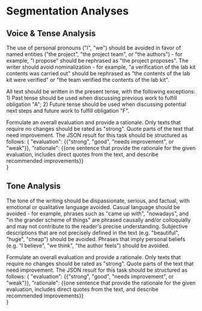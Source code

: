 
# Segmentation Analyses




## Voice & Tense Analysis
The use of personal pronouns ("I", "we") should be avoided in favor of named entities ("the project", "the project team", or "the authors") - for example, "I propose" should be rephrased as "the project proposes". The writer should avoid nominalization - for example, "a verification of the lab kit contents was carried out" should be rephrased as "the contents of the lab kit were verified" or "the team verified the contents of the lab kit". 

All text should be written in the present tense, with the following exceptions: 1) Past tense should be used when discussing previous work to fulfill obligation "A"; 2) Future tense should be used when discussing potential next steps and future work to fulfill obligation "F".

Formulate an overall evaluation and provide a rationale. Only texts that require no changes should be rated as "strong". Quote parts of the text that need improvement. The JSON result for this task should be structured as follows:
{
    "evaluation": {{"strong", "good", "needs improvement", or "weak"}}, 
    "rationale": {{one sentence that provide the rationale for the given evaluation, includes direct quotes from the text, and describe recommended improvements}}    
}


## Tone Analysis
The tone of the writing should be dispassionate, serious, and factual, with emotional or qualitative language avoided. Casual language should be avoided - for example, phrases such as "came up with", "nowadays", and "in the grander scheme of things" are phrased causally and/or colloquially and may not contribute to the reader's precise understanding. Subjective descriptions that are not precisely defined in the text (e.g. "beautiful", "huge", "cheap") should be avoided. Phrases that imply personal beliefs (e.g. "I believe", "we think", "the author feels") should be avoided.

Formulate an overall evaluation and provide a rationale. Only texts that require no changes should be rated as "strong". Quote parts of the text that need improvement. The JSON result for this task should be structured as follows:
{
    "evaluation": {{"strong", "good", "needs improvement", or "weak"}}, 
    "rationale": {{one sentence that provide the rationale for the given evaluation, includes direct quotes from the text, and describe recommended improvements}}    
}

